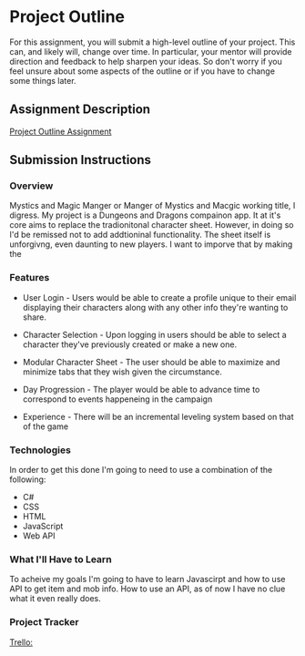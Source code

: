 # Project Outline
For this assignment, you will submit a high-level outline of your project. This can, and likely will, change over time. In particular, your mentor will provide direction and feedback to help sharpen your ideas. So don't worry if you feel unsure about some aspects of the outline or if you have to change some things later.

## Assignment Description
[Project Outline Assignment](https://education.launchcode.org/liftoff/modules/assignments/project-outline)

## Submission Instructions

### Overview
Mystics and Magic Manger or Manger of Mystics and Macgic working title, I digress. My project is a Dungeons and Dragons compainon app. It at it's core aims to replace the tradionitonal character sheet. However, in doing so I'd be remissed not to add addtioninal functionality. The sheet itself is unforgivng, even daunting to new players. I want to imporve that by making the 
### Features

* User Login - Users would be able to create a profile unique to their email displaying their characters along with any other info they're wanting to share.

* Character Selection - Upon logging in users should be able to select a character they've previously created or make a new one.

* Modular Character Sheet - The user should be able to maximize and minimize tabs that they wish given the circumstance. 

* Day Progression - The player would be able to advance time to correspond to events happeneing in the campaign

* Experience - There will be an incremental leveling system based on that of the game

### Technologies
In order to get this done I'm going to need to use a combination of the following: 

* C#
* CSS
* HTML
* JavaScript
* Web API


### What I'll Have to Learn
To acheive my goals I'm going to have to learn Javascirpt and how to use API to get item and mob info. How to use an API, as of now I have no clue what it even really does. 
### Project Tracker
[Trello:](https://trello.com/b/AYBEwMdR/agile-sprint-board)